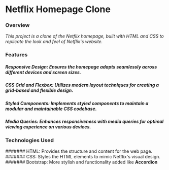 # Netflix Homepage Clone

### Overview
<i> This project is a clone of the Netflix homepage, built with HTML and CSS to replicate the look and feel of Netflix's website. </i>

### Features
##### Responsive Design: Ensures the homepage adapts seamlessly across different devices and screen sizes.
##### CSS Grid and Flexbox: Utilizes modern layout techniques for creating a grid-based and flexible design.
##### Styled Components: Implements styled components to maintain a modular and maintainable CSS codebase.
##### Media Queries: Enhances responsiveness with media queries for optimal viewing experience on various devices.


### Technologies Used
####### HTML: Provides the structure and content for the web page.
####### CSS: Styles the HTML elements to mimic Netflix's visual design.
####### Bootstrap: More stylish and functionality added like <b> Accordion </b>
